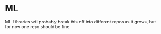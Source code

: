 # ML
ML Libraries will probably break this off into different repos as it grows, but for now one repo should be fine

